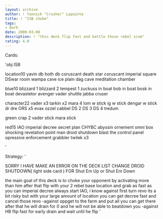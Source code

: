 ```yaml
---
layout: archive
author: ! Yannick "Crusher" Lapointe
title: ! "ISB choke"
tags:
- Dark
date: 2000-03-08
description: ! "this deck flip fast and battle those rebel scum"
rating: 4.0
---
```

Cards: 

'obj
ISB

location10
yavin db
hoth db
coruscant
death star
coruscant imperial square
DSwar room
wampa cave
ice plain
dag cave
meditation chamber

blue10
blizzard 1
blizzard 2
tempest 1
zuckuss in boat
bob in boat
bosk in boat
devastetor
avenger
vader shuttle
jabba cruser

character22
vader x3
tarkin x2
mara
4 lom w  stick
ig w stick
dengar w stick
dr dre
ORS x5
evax
ozzel
cabbel
DS 2
DS 3
DS 4
tredum

green crap 2
vader stick
mara stick

red15
IAO
imperial decree
secret plan
CHYBC
abyssin ornement
omni box
shocking revelation
point man
droid shutdown
blast the control panel
opressive enforcement
grabbler
twilek x3

'

Strategy: '

SORRY I HAVE MAKE AN ERROR ON THE DECK LIST CHANGE DROID SHUTDOWN( light side card )
FOR Shut Em Up or Shut Em Down

the main goal of this deck is to choke your opponent by activating more than him
after that flip with your 2 rebel base location and grab as fast as you can imperial decree
always start IAO, i know against first turn revo its a bit risky but with your large amount of location you can get decree fast and cancel those revo
-against oppget to the farm and put all you can get there after that he will drain for 0 and he will not be able to beatdown you
-against HB flip fast for early drain and wait until he flip
'